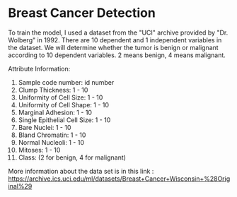 # Breast Cancer Detection

To train the model, I used a dataset from the "UCI" archive provided by "Dr. Wolberg" in 1992. There are 10 dependent and 1 independent variables in the dataset. We will determine whether the tumor is benign or malignant according to 10 dependent variables. 2 means benign, 4 means malignant.

Attribute Information:

1. Sample code number: id number
2. Clump Thickness: 1 - 10
3. Uniformity of Cell Size: 1 - 10
4. Uniformity of Cell Shape: 1 - 10
5. Marginal Adhesion: 1 - 10
6. Single Epithelial Cell Size: 1 - 10
7. Bare Nuclei: 1 - 10
8. Bland Chromatin: 1 - 10
9. Normal Nucleoli: 1 - 10
10. Mitoses: 1 - 10
11. Class: (2 for benign, 4 for malignant)

More information about the data set is in this link : https://archive.ics.uci.edu/ml/datasets/Breast+Cancer+Wisconsin+%28Original%29